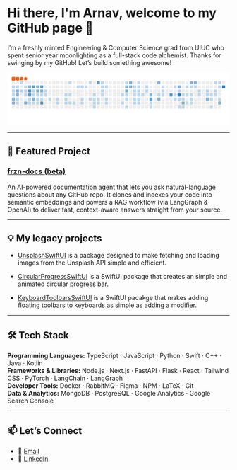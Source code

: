 # Hi there, I'm Arnav, welcome to my GitHub page 👋

I’m a freshly minted Engineering & Computer Science grad from UIUC who spent senior year moonlighting as a full-stack code alchemist. Thanks for swinging by my GitHub! Let’s build something awesome!

<picture>
  <source media="(prefers-color-scheme: dark)"
    srcset="https://raw.githubusercontent.com/ArnavMotwani/ArnavMotwani/output/ocean.gif">
  <img alt="Ocean Snake Animation"
    src="https://raw.githubusercontent.com/ArnavMotwani/ArnavMotwani/output/ocean.gif">
</picture>

---

## 🔭 Featured Project

### [frzn-docs (beta)](https://github.com/ArnavMotwani/frzn-docs)
An AI-powered documentation agent that lets you ask natural-language questions about any GitHub repo. It clones and indexes your code into semantic embeddings and powers a RAG workflow (via LangGraph & OpenAI) to deliver fast, context-aware answers straight from your source.

---

## 💡 My legacy projects

* [UnsplashSwiftUI](https://github.com/ArnavMotwani/UnsplashSwiftUI) is a package designed to make fetching and loading images from the Unsplash API simple and efficient.

* [CircularProgressSwiftUI](https://github.com/ArnavMotwani/CircularProgressSwiftUI) is a SwiftUI package that creates an simple and animated circular progress bar.

* [KeyboardToolbarsSwiftUI](https://github.com/ArnavMotwani/KeyboardToolbarsSwiftUI) is a SwiftUI pacakge that makes adding floating toolbars to keyboards as simple as adding a modifier.

---

## 🛠️ Tech Stack

**Programming Languages:** TypeScript · JavaScript · Python · Swift · C++ · Java · Kotlin  
**Frameworks & Libraries:** Node.js · Next.js · FastAPI · Flask · React · Tailwind CSS · PyTorch · LangChain · LangGraph  
**Developer Tools:** Docker · RabbitMQ · Figma · NPM · LaTeX · Git  
**Data & Analytics:** MongoDB · PostgreSQL · Google Analytics · Google Search Console  

---

## 📫 Let’s Connect

- 📧 [Email](mailto:arnavrm2@illinois.edu)  
- 🔗 [LinkedIn](https://www.linkedin.com/in/arnavmotwani/)
